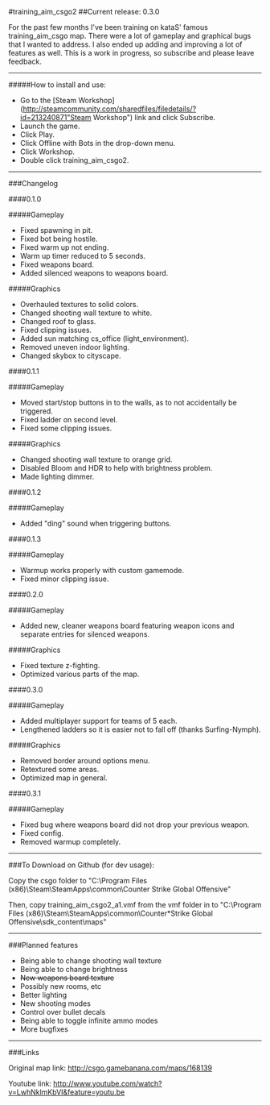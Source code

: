 #training_aim_csgo2
##Current release: 0.3.0

For the past few months I've been training on kataS' famous training_aim_csgo map.
There were a lot of gameplay and graphical bugs that I wanted to address. 
I also ended up adding and improving a lot of features as well. 
This is a work in progress, so subscribe and please leave feedback.

----

#####How to install and use:

* Go to the [Steam Workshop](http://steamcommunity.com/sharedfiles/filedetails/?id=213240871"Steam Workshop") link and click Subscribe.
* Launch the game.
* Click Play.
* Click Offline with Bots in the drop-down menu.
* Click Workshop.
* Double click training_aim_csgo2. 

----

###Changelog
 
####0.1.0

#####Gameplay
* Fixed spawning in pit.
* Fixed bot being hostile.
* Fixed warm up not ending.
* Warm up timer reduced to 5 seconds.
* Fixed weapons board.
* Added silenced weapons to weapons board.

#####Graphics
* Overhauled textures to solid colors.
* Changed shooting wall texture to white.
* Changed roof to glass.
* Fixed clipping issues.
* Added sun matching cs_office (light_environment).
* Removed uneven indoor lighting.
* Changed skybox to cityscape.

####0.1.1

#####Gameplay
* Moved start/stop buttons in to the walls, as to not accidentally be triggered.
* Fixed ladder on second level.
* Fixed some clipping issues.

#####Graphics
* Changed shooting wall texture to orange grid.
* Disabled Bloom and HDR to help with brightness problem.
* Made lighting dimmer.

####0.1.2 

#####Gameplay 
* Added "ding" sound when triggering buttons.

####0.1.3

#####Gameplay 
* Warmup works properly with custom gamemode.
* Fixed minor clipping issue.

####0.2.0

#####Gameplay 
* Added new, cleaner weapons board featuring weapon icons and separate entries for silenced weapons.

#####Graphics
* Fixed texture z-fighting.
* Optimized various parts of the map.

####0.3.0

#####Gameplay
* Added multiplayer support for teams of 5 each.
* Lengthened ladders so it is easier not to fall off (thanks Surfing-Nymph).

#####Graphics
* Removed border around options menu.
* Retextured some areas.
* Optimized map in general.

####0.3.1

#####Gameplay
* Fixed bug where weapons board did not drop your previous weapon.
* Fixed config.
* Removed warmup completely. 

----

###To Download on Github (for dev usage):

Copy the csgo folder to
"C:\Program Files (x86)\Steam\SteamApps\common\Counter Strike Global Offensive"

Then, copy training_aim_csgo2_a1.vmf from the vmf folder in to
"C:\Program Files (x86)\Steam\SteamApps\common\Counter*Strike Global Offensive\sdk_content\maps"

----

###Planned features
* Being able to change shooting wall texture
* Being able to change brightness
* ~~New weapons board texture~~
* Possibly new rooms, etc
* Better lighting
* New shooting modes
* Control over bullet decals
* Being able to toggle infinite ammo modes
* More bugfixes

----

###Links

Original map link: http://csgo.gamebanana.com/maps/168139

Youtube link: http://www.youtube.com/watch?v=LwhNklmKbVI&feature=youtu.be




